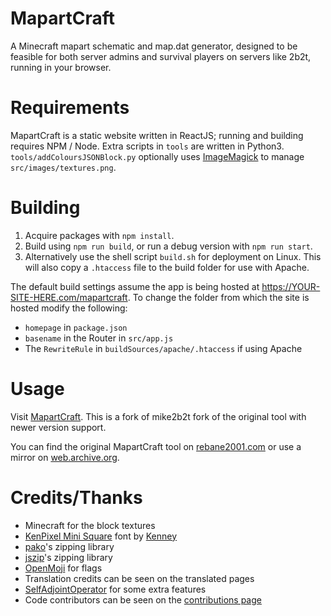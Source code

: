 # MapartCraft

A Minecraft mapart schematic and map.dat generator, designed to be feasible for both server admins and survival players on servers like 2b2t, running in your browser.

# Requirements

MapartCraft is a static website written in ReactJS; running and building requires NPM / Node. Extra scripts in `tools` are written in Python3. `tools/addColoursJSONBlock.py` optionally uses [ImageMagick](https://imagemagick.org/) to manage `src/images/textures.png`.

# Building

1. Acquire packages with `npm install`.
2. Build using `npm run build`, or run a debug version with `npm run start`.
3. Alternatively use the shell script `build.sh` for deployment on Linux. This will also copy a `.htaccess` file to the build folder for use with Apache.

The default build settings assume the app is being hosted at https://YOUR-SITE-HERE.com/mapartcraft. To change the folder from which the site is hosted modify the following:

- `homepage` in `package.json`
- `basename` in the Router in `src/app.js`
- The `RewriteRule` in `buildSources/apache/.htaccess` if using Apache

# Usage

Visit [MapartCraft](https://leingen.github.io/mapartcraft). This is a fork of mike2b2t fork of the original tool with newer version support.

You can find the original MapartCraft tool on [rebane2001.com](https://rebane2001.com/mapartcraft) or use a mirror on [web.archive.org](https://web.archive.org/web/*/https://rebane2001.com/mapartcraft).

# Credits/Thanks

- Minecraft for the block textures
- [KenPixel Mini Square](https://opengameart.org/content/kenney-fonts) font by [Kenney](https://www.kenney.nl/)
- [pako](https://www.npmjs.com/package/pako)'s zipping library
- [jszip](https://www.npmjs.com/package/jszip)'s zipping library
- [OpenMoji](https://github.com/hfg-gmuend/openmoji) for flags
- Translation credits can be seen on the translated pages
- [SelfAdjointOperator](https://github.com/SelfAdjointOperator) for some extra features
- Code contributors can be seen on the [contributions page](https://github.com/leingen/mapartcraft/graphs/contributors)
